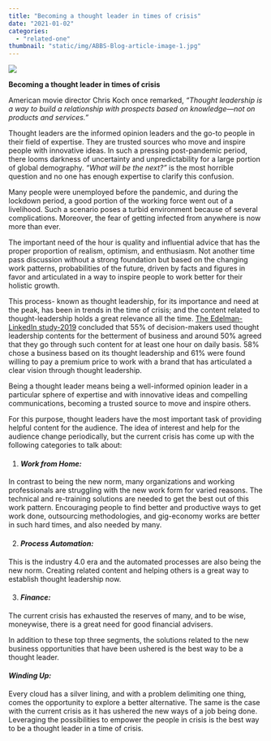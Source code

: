 ```yaml
---
title: "Becoming a thought leader in times of crisis"
date: "2021-01-02"
categories: 
  - "related-one"
thumbnail: "static/img/ABBS-Blog-article-image-1.jpg"
---
```


![](images/ABBS-Blog-article-image-1.jpg)

**Becoming a thought leader in times of crisis**

American movie director Chris Koch once remarked, _“Thought leadership is a way to build a relationship with prospects based on knowledge—not on products and services.”_

Thought leaders are the informed opinion leaders and the go-to people in their field of expertise. They are trusted sources who move and inspire people with innovative ideas. In such a pressing post-pandemic period, there looms darkness of uncertainty and unpredictability for a large portion of global demography. _“What will be the next?”_ is the most horrible question and no one has enough expertise to clarify this confusion.

Many people were unemployed before the pandemic, and during the lockdown period, a good portion of the working force went out of a livelihood. Such a scenario poses a turbid environment because of several complications. Moreover, the fear of getting infected from anywhere is now more than ever.

The important need of the hour is quality and influential advice that has the proper proportion of realism, optimism, and enthusiasm. Not another time pass discussion without a strong foundation but based on the changing work patterns, probabilities of the future, driven by facts and figures in favor and articulated in a way to inspire people to work better for their holistic growth.

This process- known as thought leadership, for its importance and need at the peak, has been in trends in the time of crisis; and the content related to thought-leadership holds a great relevance all the time. [The Edelman-LinkedIn study-2019](https://www.edelman.com/research/2019-b2b-thought-leadership-impact-study) concluded that 55% of decision-makers used thought leadership contents for the betterment of business and around 50% agreed that they go through such content for at least one hour on daily basis. 58% chose a business based on its thought leadership and 61% were found willing to pay a premium price to work with a brand that has articulated a clear vision through thought leadership.

Being a thought leader means being a well-informed opinion leader in a particular sphere of expertise and with innovative ideas and compelling communications, becoming a trusted source to move and inspire others.

For this purpose, thought leaders have the most important task of providing helpful content for the audience. The idea of interest and help for the audience change periodically, but the current crisis has come up with the following categories to talk about:

1. #### **_Work from Home:_**
    

In contrast to being the new norm, many organizations and working professionals are struggling with the new work form for varied reasons. The technical and re-training solutions are needed to get the best out of this work pattern. Encouraging people to find better and productive ways to get work done, outsourcing methodologies, and gig-economy works are better in such hard times, and also needed by many.

2. #### **_Process Automation:_**
    

This is the industry 4.0 era and the automated processes are also being the new norm. Creating related content and helping others is a great way to establish thought leadership now.

3. #### **_Finance:_**
    

The current crisis has exhausted the reserves of many, and to be wise, moneywise, there is a great need for good financial advisers.

In addition to these top three segments, the solutions related to the new business opportunities that have been ushered is the best way to be a thought leader.

#### **_Winding Up:_**

Every cloud has a silver lining, and with a problem delimiting one thing, comes the opportunity to explore a better alternative. The same is the case with the current crisis as it has ushered the new ways of a job being done. Leveraging the possibilities to empower the people in crisis is the best way to be a thought leader in a time of crisis.
